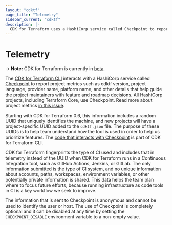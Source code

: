 ```yaml
---
layout: "cdktf"
page_title: "Telemetry"
sidebar_current: "cdktf"
description: |-
  CDK for Terraform uses a HashiCorp service called Checkpoint to report project metrics. Using Checkpoint is optional.
---
```


# Telemetry

-> **Note:** CDK for Terraform is currently in [beta](/docs/cdktf/index.html#project-maturity-and-production-readiness).

The [CDK for Terraform CLI](/docs/cdktf/cli-reference/cli-configuration.html) interacts with a HashiCorp service called [Checkpoint](https://checkpoint.hashicorp.com) to report project metrics such as cdktf version, project language, provider name, platform name, and other details that help guide the project maintainers with feature and roadmap decisions. All HashiCorp projects, including Terraform Core, use Checkpoint. Read more about project metrics [in this issue](https://github.com/hashicorp/terraform-cdk/issues/325).

Starting with CDK for Terraform 0.6, this information includes a random UUID that uniquely identifies the machine, and new projects will have a project-specific UUID added to the `cdktf.json` file. The purpose of these UUIDs is to help team understand how the tool is used in order to help us prioritize features. The [code that interacts with Checkpoint](https://github.com/hashicorp/terraform-cdk/blob/main/packages/cdktf-cli/lib/checkpoint.ts) is part of CDK for Terraform CLI.

CDK for Terraform fingerprints the type of CI used and includes that in telemetry instead of the UUID when CDK for Terraform runs in a Continuous Integration tool, such as GitHub Actions, Jenkins, or GitLab. The only information submitted is the type of CI system, and no unique information about accounts, paths, workspaces, environment variables, or other potentially private information is shared. This data helps the team plan where to focus future efforts, because running infrastructure as code tools in CI is a key workflow we seek to improve.

The information that is sent to Checkpoint is anonymous and cannot be used to identify the user or host. The use of Checkpoint is completely optional and it can be disabled at any time by setting the `CHECKPOINT_DISABLE` environment variable to a non-empty value.
